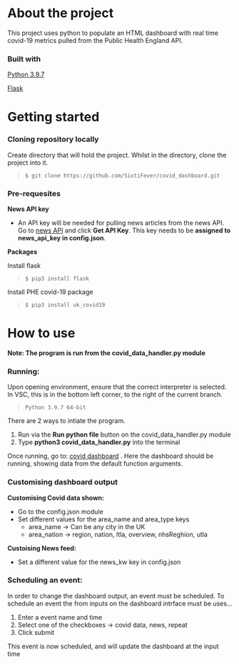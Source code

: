 
<!-- Headings -->
<!-- Strong -->
<!-- Horizontal Rule -->
<!-- Link -->
<!-- Blockquote -->
# About the project
This project uses python to populate an HTML dashboard with real time covid-19 metrics pulled from the Public Health England API.

### Built with

[Python 3.9.7](https://www.python.org/)

[Flask](https://flask.palletsprojects.com/en/2.0.x/)

# Getting started

### Cloning repository locally
Create directory that will hold the project. Whilst in the directory, clone the project into it.

> ``$ git clone https://github.com/SixtiFever/covid_dashboard.git``


### Pre-requesites

**News API key**
- An API key will be needed for pulling news articles from the news API. Go to [news API](https://newsapi.org/) and click **Get API Key**. This key needs to be **assigned to news_api_key in config.json**.

**Packages**

Install flask
  > ``$ pip3 install flask``

Install PHE covid-19 package
  > ``$ pip3 install uk_covid19``


# How to use

**Note: The program is run from the covid_data_handler.py module**

### Running:

Upon opening environment, ensure that the correct interpreter is selected. In VSC, this is in the bottom left corner, to the right of the current branch.

> ``Python 3.9.7 64-bit``



There are 2 ways to intiate the program. 
1. Run via the **Run python file** button on the covid_data_handler.py module
2. Type **python3 covid_data_handler.py**  into the terminal

Once running, go to: [covid dashboard](http://127.0.0.1:5000/index) . Here the dashboard should be running, showing
data from the default function arguments.

### Customising dashboard output

**Customising Covid data shown:**
- Go to the config.json module
- Set different values for the area_name and area_type keys
    - area_name -> Can be any city in the UK
    - area_nation -> region, nation, ltla, overview, nhsReghion, utla

**Custoising News feed:**
- Set a different value for the news_kw key in config.json

### Scheduling an event:
In order to change the dashboard output, an event must be scheduled. To schedule an event the from inputs on the dashboard intrface must be uses...
1. Enter a event name and time
2. Select one of the checkboxes -> covid data, news, repeat
3. Click submit

This event is now scheduled, and will update the dashboard at the input time


